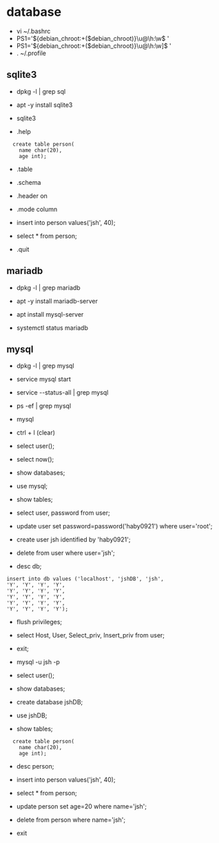 # database

- vi ~/.bashrc
- PS1='${debian_chroot:+($debian_chroot)}\u@\h:\w\$ '
- PS1='${debian_chroot:+($debian_chroot)}\u@\h:\w]\$ '
- . ~/.profile

## sqlite3

- dpkg -l | grep sql
- apt -y install sqlite3

- sqlite3
- .help

```sqlite3
  create table person(
    name char(20),
    age int);
```

- .table
- .schema
- .header on
- .mode column
- insert into person values('jsh', 40);
- select * from person;

- .quit

## mariadb

- dpkg -l | grep mariadb
- apt -y install mariadb-server
- apt install mysql-server

- systemctl status mariadb

## mysql

- dpkg -l | grep mysql

- service mysql start
- service --status-all | grep mysql
- ps -ef | grep mysql

- mysql
- ctrl + l (clear)

- select user();
- select now();

- show databases;
- use mysql;
- show tables;

- select user, password from user;
- update user set password=password('haby0921') where user='root';

- create user jsh identified by 'haby0921';
- delete from user where user='jsh';

- desc db;

```mysql
insert into db values ('localhost', 'jshDB', 'jsh',
'Y', 'Y', 'Y', 'Y',
'Y', 'Y', 'Y', 'Y',
'Y', 'Y', 'Y', 'Y',
'Y', 'Y', 'Y', 'Y',
'Y', 'Y', 'Y', 'Y');
```

- flush privileges;
- select Host, User, Select_priv, Insert_priv from user;

- exit;

- mysql -u jsh -p
- select user();
- show databases;
- create database jshDB;
- use jshDB;
- show tables;

```sqlite3
  create table person(
    name char(20),
    age int);
```

- desc person;
- insert into person values('jsh', 40);
- select * from person;
- update person set age=20 where name='jsh';
- delete from person where name='jsh';

- exit
